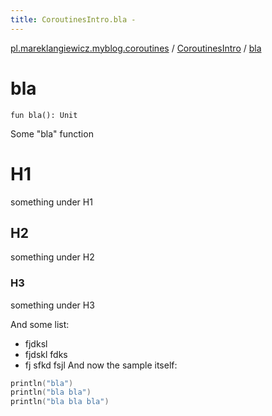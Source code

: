 ```yaml
---
title: CoroutinesIntro.bla - 
---
```


[pl.mareklangiewicz.myblog.coroutines](../index.md) / [CoroutinesIntro](index.md) / [bla](.)

# bla

`fun bla(): Unit`

Some "bla" function

# H1

something under H1

## H2

something under H2

### H3

something under H3

And some list:

* fjdksl
* fjdskl fdks
* fj sfkd fsjl
And now the sample itself:

``` kotlin
println("bla")
println("bla bla")
println("bla bla bla")
```

